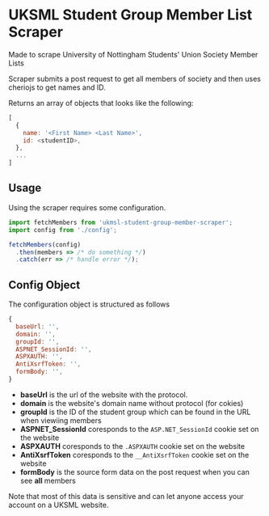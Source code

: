 # UKSML Student Group Member List Scraper
Made to scrape University of Nottingham Students' Union Society Member Lists

Scraper submits a post request to get all members of society and then uses cheriojs to get names and ID.

Returns an array of objects that looks like the following:
```JavaScript
[
  {
    name: '<First Name> <Last Name>',
    id: <studentID>,
  },
  ...
]
```

## Usage

Using the scraper requires some configuration.

```JavaScript
import fetchMembers from 'ukmsl-student-group-member-scraper';
import config from './config';

fetchMembers(config)
  .then(members => /* do something */)
  .catch(err => /* handle error */);
```

## Config Object
The configuration object is structured as follows

```JavaScript
{
  baseUrl: '',
  domain: '',
  groupId: '',
  ASPNET_SessionId: '',
  ASPXAUTH: '',
  AntiXsrfToken: '',
  formBody: '',
}
```

 - **baseUrl** is the url of the website with the protocol.
 - **domain** is the website's domain name without protocol (for cokies)
 - **groupId** is the ID of the student group which can be found in the URL when viewiing members
 - **ASPNET_SessionId** coresponds to the `ASP.NET_SessionId` cookie set on the website
 - **ASPXAUTH** coresponds to the `.ASPXAUTH` cookie set on the website
 - **AntiXsrfToken** coresponds to the `__AntiXsrfToken` cookie set on the website
 - **formBody** is the source form data on the post request when you can see **all** members

 Note that most of this data is sensitive and can let anyone access your account on a UKSML website.